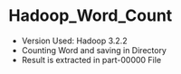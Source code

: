 # Hadoop_Word_Count
- Version Used: Hadoop 3.2.2
- Counting Word and saving in Directory
- Result is extracted in part-00000 File
